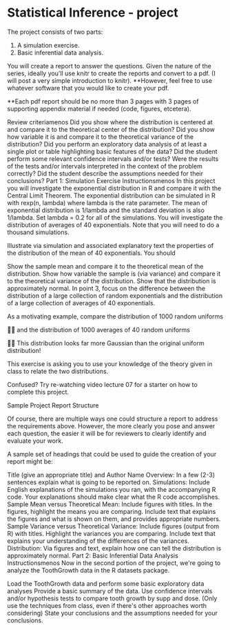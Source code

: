 # Statistical Inference - project

The project consists of two parts:

1. A simulation exercise.
2. Basic inferential data analysis.

You will create a report to answer the questions. Given the nature of the series, ideally you'll use knitr to create the reports and convert to a pdf. (I will post a very simple introduction to knitr). **However, feel free to use whatever software that you would like to create your pdf.

**Each pdf report should be no more than 3 pages with 3 pages of supporting appendix material if needed (code, figures, etcetera).

Review criteriamenos 
Did you show where the distribution is centered at and compare it to the theoretical center of the distribution?
Did you show how variable it is and compare it to the theoretical variance of the distribution?
Did you perform an exploratory data analysis of at least a single plot or table highlighting basic features of the data?
Did the student perform some relevant confidence intervals and/or tests?
Were the results of the tests and/or intervals interpreted in the context of the problem correctly?
Did the student describe the assumptions needed for their conclusions?
Part 1: Simulation Exercise Instructionsmenos 
In this project you will investigate the exponential distribution in R and compare it with the Central Limit Theorem. The exponential distribution can be simulated in R with rexp(n, lambda) where lambda is the rate parameter. The mean of exponential distribution is 1/lambda and the standard deviation is also 1/lambda. Set lambda = 0.2 for all of the simulations. You will investigate the distribution of averages of 40 exponentials. Note that you will need to do a thousand simulations.

Illustrate via simulation and associated explanatory text the properties of the distribution of the mean of 40 exponentials. You should

Show the sample mean and compare it to the theoretical mean of the distribution.
Show how variable the sample is (via variance) and compare it to the theoretical variance of the distribution.
Show that the distribution is approximately normal.
In point 3, focus on the difference between the distribution of a large collection of random exponentials and the distribution of a large collection of averages of 40 exponentials.

As a motivating example, compare the distribution of 1000 random uniforms



and the distribution of 1000 averages of 40 random uniforms



This distribution looks far more Gaussian than the original uniform distribution!

This exercise is asking you to use your knowledge of the theory given in class to relate the two distributions.

Confused? Try re-watching video lecture 07 for a starter on how to complete this project.

Sample Project Report Structure

Of course, there are multiple ways one could structure a report to address the requirements above. However, the more clearly you pose and answer each question, the easier it will be for reviewers to clearly identify and evaluate your work.

A sample set of headings that could be used to guide the creation of your report might be:

Title (give an appropriate title) and Author Name
Overview: In a few (2-3) sentences explain what is going to be reported on.
Simulations: Include English explanations of the simulations you ran, with the accompanying R code. Your explanations should make clear what the R code accomplishes.
Sample Mean versus Theoretical Mean: Include figures with titles. In the figures, highlight the means you are comparing. Include text that explains the figures and what is shown on them, and provides appropriate numbers.
Sample Variance versus Theoretical Variance: Include figures (output from R) with titles. Highlight the variances you are comparing. Include text that explains your understanding of the differences of the variances.
Distribution: Via figures and text, explain how one can tell the distribution is approximately normal.
Part 2: Basic Inferential Data Analysis Instructionsmenos 
Now in the second portion of the project, we're going to analyze the ToothGrowth data in the R datasets package.

Load the ToothGrowth data and perform some basic exploratory data analyses
Provide a basic summary of the data.
Use confidence intervals and/or hypothesis tests to compare tooth growth by supp and dose. (Only use the techniques from class, even if there's other approaches worth considering)
State your conclusions and the assumptions needed for your conclusions.
